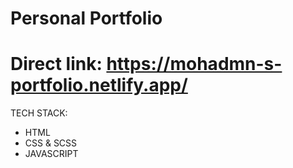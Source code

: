 # Personal Portfolio


# Direct link: https://mohadmn-s-portfolio.netlify.app/




TECH STACK:
- HTML
- CSS & SCSS
- JAVASCRIPT
